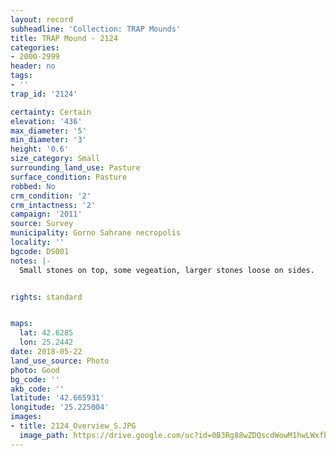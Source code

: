 ```yaml
---
layout: record
subheadline: 'Collection: TRAP Mounds'
title: TRAP Mound - 2124
categories:
- 2000-2999
header: no
tags:
- ''
trap_id: '2124'

certainty: Certain
elevation: '436'
max_diameter: '5'
min_diameter: '3'
height: '0.6'
size_category: Small
surrounding_land_use: Pasture
surface_condition: Pasture
robbed: No
crm_condition: '2'
crm_intactness: '2'
campaign: '2011'
source: Survey
municipality: Gorno Sahrane necropolis
locality: ''
bgcode: DS001
notes: |-
  Small stones on top, some vegeation, larger stones loose on sides.


rights: standard


maps:
  lat: 42.6285
  lon: 25.2442
date: 2018-05-22
land_use_source: Photo
photo: Good
bg_code: ''
akb_code: ''
latitude: '42.665931'
longitude: '25.225004'
images:
- title: 2124_Overview_S.JPG
  image_path: https://drive.google.com/uc?id=0B3Rg88wZDQscdWowM1hwLWxfbmM
---
```

